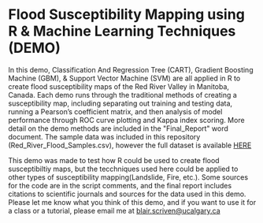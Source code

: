 # Flood Susceptibility Mapping using R & Machine Learning Techniques (DEMO)

In this demo, Classification And Regression Tree (CART), Gradient Boosting Machine (GBM), & Support Vector Machine (SVM) are all applied in R to create flood susceptibility maps of the Red River Valley in Manitoba, Canada. Each demo runs through the traditional methods of creating a susceptibility map, including separating out training and testing data, running a Pearson’s coefficient matrix, and then analysis of model performance through ROC curve plotting and Kappa index scoring. More detail on the demo methods are included in the "Final_Report" word document. The sample data was included in this repository (Red_River_Flood_Samples.csv), however the full dataset is available [HERE](https://drive.google.com/drive/folders/1I3vUe5alY2aIrdtDCPmMo7z8HvO0QZ-z?usp=sharing)

This demo was made to test how R could be used to create flood susceptibiltiy maps, but the tecchniques used here could be applied to other types of susceptibility mapping(Landslide, Fire, etc.). Some sources for the code are in the script comments, and the final report includes citations to scientific journals and sources for the data used in this demo. Please let me know what you think of this demo, and if you want to use it for a class or a tutorial, please email me at blair.scriven@ucalgary.ca

